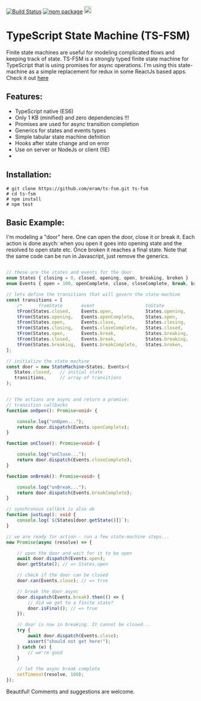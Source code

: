 [![Build Status](https://travis-ci.org/eram/ts-fsm.svg?branch=master)](https://travis-ci.org/eram/ts-fsm)   [![npm package](https://badge.fury.io/js/ts-fsm.svg)](https://www.npmjs.com/package/ts-fsm) 
<img src="https://forthebadge.com/images/badges/winter-is-coming.svg" alt="be prepared!" height="20"/>

TypeScript State Machine (TS-FSM)
==========================

Finite state machines are useful for modeling complicated flows and keeping track of state. TS-FSM is a strongly typed finite state machine for TypeScript that is using promises for async operations. 
I'm using this state-machine as a simple replacement for redux in some ReactJs based apps. Check it out [here](https://github.com/eram/tfjs-stack-ts/blob/master/client/src/components/server-status-card/statusCardModel.ts)

Features:
----------
- TypeScript native (ES6)
- Only 1 KB (minified) and zero dependencies !!!
- Promises are used for async transition completion
- Generics for states and events types
- Simple tabular state machine defnition
- Hooks after state change and on error
- Use on server or NodeJs or client (!IE)
- 

Installation:
----------

```script
# git clone https://github.com/eram/ts-fsm.git ts-fsm
# cd ts-fsm
# npm install
# npm test
```
Basic Example:
--------------
I'm modeling a "door" here. One can open the door, close it or break it. Each action is done asych: when you open it goes into opening state and the resolved to open state etc. Once broken it reaches a final state.
Note that the same code can be run in Javascript, just remove the generics.

```typescript

// these are the states and events for the door
enum States { closing = 0, closed, opening, open, breaking, broken }
enum Events { open = 100, openComplete, close, closeComplete, break, breakComplete }

// lets define the transitions that will govern the state-machine
const transitions = [
    /*      fromState       event                   toState             callback */
    tFrom(States.closed,    Events.open,            States.opening,     onOpen),
    tFrom(States.opening,   Events.openComplete,    States.open,        justLog),
    tFrom(States.open,      Events.close,           States.closing,     onClose),
    tFrom(States.closing,   Events.closeComplete,   States.closed,      justLog),
    tFrom(States.open,      Events.break,           States.breaking,    onBreak),
    tFrom(States.closed,    Events.break,           States.breaking,    onBreak),
    tFrom(States.breaking,  Events.breakComplete,   States.broken,      justLog),
];

// initialize the state machine
const door = new StateMachine<States, Events>(
   States.closed,   // initial state
   transitions,     // array of transitions 
);


// the actions are async and return a promise:
// transition callbacks
function onOpen(): Promise<void> {

    console.log("onOpen...");
    return door.dispatch(Events.openComplete);
}

function onClose(): Promise<void> {

    console.log("onClose...");
    return door.dispatch(Events.closeComplete);
}

function onBreak(): Promise<void> {

    console.log("onBreak...");
    return door.dispatch(Events.breakComplete);
}

// synchronous callbck is also ok
function justLog(): void { 
    console.log(`${States[door.getState()]}`);
}

// we are ready for action - run a few state-machine steps...
new Promise(async (resolve) => {

    // open the door and wait for it to be open
    await door.dispatch(Events.open);
    door.getState(); // => States.open

    // check if the door can be closed
    door.can(Events.close); // => true

    // break the door async
    door.dispatch(Events.break).then(() => {
        // did we get to a finite state?
        door.isFinal(); // => true 
    });

    // door is now in breaking. It cannot be closed...
    try {
        await door.dispatch(Events.close);
        assert("should not get here!");
    } catch (e) {
        // we're good
    }

    // let the async break complete
    setTimeout(resolve, 100);
});

```

Beautiful!
Comments and suggestions are welcome.

